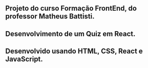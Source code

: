 ## Projeto do curso Formação FrontEnd, do professor Matheus Battisti.
## Desenvolvimento de um Quiz em React.
## Desenvolvido usando HTML, CSS, React e JavaScript.
